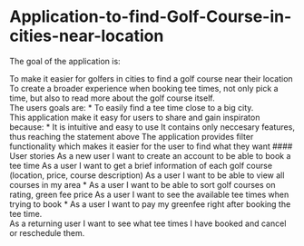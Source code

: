 # Application-to-find-Golf-Course-in-cities-near-location

The goal of the application is: 

To make it easier for golfers in cities to find a golf course near their location 
To create a broader experience when booking tee times, not only pick a time, but also to read more about the golf course itself.  
The users goals are: * To easily find a tee time close to a big city.  
This application make it easy for users to share and gain inspiraton because: * It is intuitive and easy to use 
It contains only neccesary features, thus reaching the statement above 
The application provides filter functionality which makes it easier for the user to find what they want  #### User stories 
As a new user I want to create an account to be able to book a tee time 
As a user I want to get a brief information of each golf course (location, price, course description) 
As a user I want to be able to view all courses in my area * As a user I want to be able to sort golf courses on rating, green fee price 
As a user I want to see the available tee times when trying to book * As a user I want to pay my greenfee right after booking the tee time.  
As a returning user I want to see what tee times I have booked and cancel or reschedule them. 
